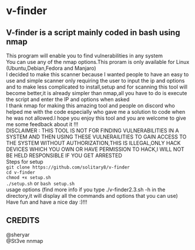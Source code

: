 # v-finder
## V-finder is a script mainly coded in bash using nmap   
This program will enable you to find vulnerabilities in any system  
You can use any of the nmap options.This proram is only available for Linux (Ubuntu,Debian,Fedora and Manjaro)   
I decided to make this scanner because I wanted people to have an easy to use and simple scanner only requiring the user to input the ip and options and to make less complicated to install,setup and for scanning this tool will become better,it is already simpler than nmap,all you have to do is execute the script and enter the IP and options when asked \
I thank nmap for making this amazing tool and people on discord who helped me with the code especially  who gave me a solution to code when he was not allowed.I hope you enjoy this tool and you are welcome to give me some feedback about it !!!\
DISCLAIMER : THIS TOOL IS NOT FOR FINDING VULNERABILITIES IN A SYSTEM AND THEN USING THESE VULNERAILITIES TO GAIN ACCESS TO THE SYSTEM WITHOUT AUTHORIZATION,THIS IS ILLEGAL,ONLY HACK DEVICES WHICH YOU OWN OR HAVE PERMISSION TO HACK,I WILL NOT BE HELD RESPONSIBLE IF YOU GET ARRESTED\
Steps for setup   
``git clone https://github.com/solitary8/v-finder``\
``cd v-finder``\
``chmod +x setup.sh``\
``./setup.sh`` or ``bash setup.sh``\
usage options (find more info if you type ./v-finder2.3.sh -h in the directory,it will display all the commands and options that you can use)\
Have fun and have a nice day :)!!!
## CREDITS  
@sheryar  
@St3ve
nnmap
